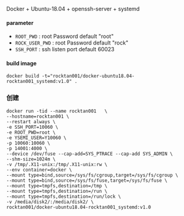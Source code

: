 Docker + Ubuntu-18.04 + openssh-server + systemd

#### parameter

* `ROOT_PWD` : root Password   default "root"
* `ROCK_USER_PWD` : root Password   default "rock"
* `SSH_PORT` : ssh listen port   default 60023


#### build image


```text
docker build -t="rocktan001/docker-ubuntu18.04-rocktan001_systemd:v1.0" .
```
### 创建

```text
docker run -tid --name rocktan001   \
--hostname=rocktan001 \
--restart always \
-e SSH_PORT=10060 \
-e ROOT_PWD=root \
-e YSEMI_USER=Y10060 \
-p 10060:10060 \
-p 14001:4000 \
--device /dev/fuse --cap-add=SYS_PTRACE --cap-add SYS_ADMIN \
--shm-size=1024m \
-v /tmp/.X11-unix:/tmp/.X11-unix:rw \
--env container=docker \
--mount type=bind,source=/sys/fs/cgroup,target=/sys/fs/cgroup \
--mount type=bind,source=/sys/fs/fuse,target=/sys/fs/fuse \
--mount type=tmpfs,destination=/tmp \
--mount type=tmpfs,destination=/run \
--mount type=tmpfs,destination=/run/lock \
-v /media/disk2/:/media/disk2/ \
rocktan001/docker-ubuntu18.04-rocktan001_systemd:v1.0
```

